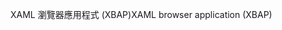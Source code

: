 <span data-ttu-id="16fd7-101">XAML 瀏覽器應用程式 (XBAP)</span><span class="sxs-lookup"><span data-stu-id="16fd7-101">XAML browser application (XBAP)</span></span>